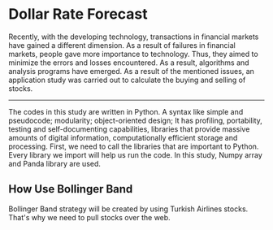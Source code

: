 <h1>Dollar Rate Forecast</h1>
<p>Recently, with the developing technology, transactions in financial markets have gained a different dimension. As a result of failures in financial markets, people gave more importance to technology. Thus, they aimed to minimize the errors and losses encountered. As a result, algorithms and analysis programs have emerged. As a result of the mentioned issues, an application study was carried out to calculate the buying and selling of stocks.</p>
<hr>
<p>The codes in this study are written in Python. A syntax like simple and pseudocode; modularity; object-oriented design; It has profiling, portability, testing and self-documenting capabilities, libraries that provide massive amounts of digital information, computationally efficient storage and processing.
First, we need to call the libraries that are important to Python. Every library we import will help us run the code.
In this study, Numpy array and Panda library are used.</p>
<h2>How Use Bollinger Band</h2>
<p>Bollinger Band strategy will be created by using Turkish Airlines stocks. That's why we need to pull stocks over the web.</p>
